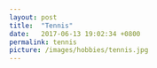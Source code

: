 ```yaml
---
layout: post
title:  "Tennis"
date:   2017-06-13 19:02:34 +0800
permalink: tennis
picture: /images/hobbies/tennis.jpg
---
```



